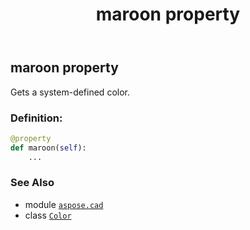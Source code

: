﻿---
title: maroon property
second_title: Aspose.CAD for Python via .NET API References
description: 
type: docs
weight: 1010
url: /python-net/aspose.cad/color/maroon/
is_root: false
---

## maroon property


Gets a system-defined color.
### Definition:
```python
@property
def maroon(self):
    ...
```

### See Also
* module [`aspose.cad`](../../)
* class [`Color`](/cad/python-net/aspose.cad/color)
